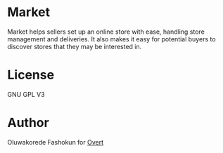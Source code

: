 # Market

Market helps sellers set up an online store with ease, handling store management and deliveries. It also makes it easy for potential buyers to discover stores that they may be interested in.

# License

GNU GPL V3

# Author

Oluwakorede Fashokun for [Overt](https://overt.dev)

